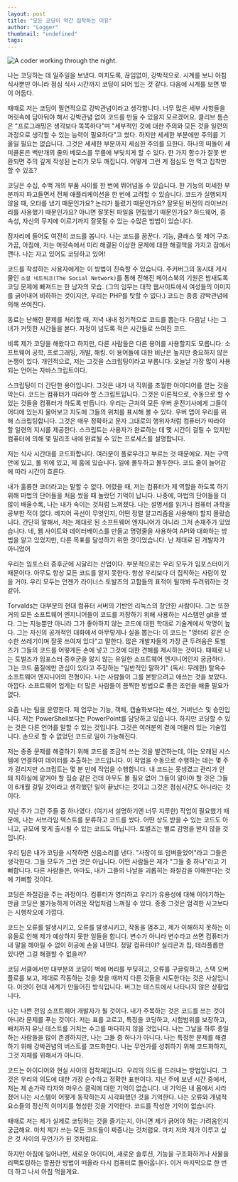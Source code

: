```yaml
---
layout: post
title: "모든 코딩이 약간 집착하는 이유"
author: "Logger"
thumbnail: "undefined"
tags: 
---
```



![A coder working through the night.](https://miro.medium.com/max/12000/0*3hfahkLMmErhX4ih)

나는 코딩하는 데 일주일을 보냈다. 미치도록, 끊임없이, 강박적으로. 시계를 보니 아침 식사뿐만 아니라 점심 식사 시간까지 코딩이 되어 있는 것 같다. 다음에 시계를 보면 밖이 어둡다.

때때로 저는 코딩이 필연적으로 강박관념이라고 생각합니다. 너무 많은 세부 사항들을 머릿속에 담아둬야 해서 강박관념 없이 코드를 만들 수 있을지 모르겠어요. 클리브 톰슨은 "프로그래밍은 생각보다 똑똑하다"며 "세부적인 것에 대한 주의와 모든 것을 일련의 과정으로 생각할 수 있는 능력이 필요하다"고 썼다. 하지만 세세한 부분에만 주의를 기울일 필요는 없습니다. 그것은 세세한 부분까지 세심한 주의를 요한다. 하나의 떠돌이 세미콜론은 백만개의 줄의 베모스를 무릎에 부딪치게 할 수 있다. 한 가지 함수가 잘못 반환되면 주의 깊게 작성된 논리가 모두 깨집니다. 어떻게 그런 게 점심도 안 먹고 집착만 할 수 있죠?

코딩은 수십, 수백 개의 부품 사이를 한 번에 뛰어넘을 수 있습니다. 한 기능의 미세한 부분까지 파고들면서 전체 애플리케이션을 한 번에 고려할 수 있습니다. 코드가 실행되지 않을 때, 오타를 냈기 때문인가요? 논리가 틀렸기 때문인가요? 잘못된 버전의 라이브러리를 사용했기 때문인가요? 아니면 잘못된 파일을 편집했기 때문인가요? 하드웨어, 종속성, 자신의 무지에 이르기까지 잘못될 수 있는 수많은 방법이 있습니다.

잠자리에 들어도 여전히 코드를 봅니다. 나는 코드를 꿈꾼다. 기능, 클래스 및 제어 구조. 가끔, 아침에, 저는 머릿속에서 미리 해결된 이상한 문제에 대한 해결책을 가지고 잠에서 깬다. 나는 자고 있어도 코딩하고 있어!

코드를 작성하는 사용자에게는 이 방법이 친숙할 수 있습니다. 주커버그의 동시대 게시물인 `소셜 네트워크(The Social Network)`를 통해 전해진 페이스북의 기원은 밤새도록 코딩 문제에 빠져드는 한 남자의 모습. (그의 임무는 대학 웹사이트에서 여성들의 이미지를 긁어내어 비하하는 것이지만, 우리는 PHP를 탓할 수 없다.) 코드는 종종 강박관념에 의해 쓰여진다.

동료는 난해한 문제를 처리할 때, 저녁 내내 정기적으로 코드를 뽑는다. 다음날 나는 그녀가 커밋한 시간들을 본다. 자정이 넘도록 적은 시간들로 쓰여진 코드.

비록 제가 코딩을 해왔다고 하지만, 다른 사람들은 다른 용어를 사용할지도 모릅니다: 소프트웨어 공학, 프로그래밍, 개발, 해킹. 이 용어들에 대한 비난은 높지만 중요하지 않은 논쟁이 있다. 개인적으로, 저는 그것을 스크립팅이라고 부릅니다. 오늘날 가장 많이 사용되는 언어는 자바스크립트이다.

스크립팅이 더 간단한 용어입니다. 그것은 내가 내 직위를 초월한 아이디어를 얻는 것을 막는다. 코드는 컴퓨터가 따라야 할 스크립트입니다. 그것은 이론적으로, 수동으로 할 수 있는 것들을 컴퓨터가 하도록 만듭니다. 우리는 근처의 모든 우버 운전기사에게 그들이 어디에 있는지 물어보고 지도에 그들의 위치를 표시해 볼 수 있다. 우버 앱이 우리를 위해 스크립팅합니다. 그것은 매우 정확하고 문자 그대로의 행위자처럼 컴퓨터가 따라야 할 일련의 지시를 제공한다. 스크립트는 사용자가 완료하는 데 몇 시간이 걸릴 수 있지만 컴퓨터에 의해 몇 밀리초 내에 완료될 수 있는 프로세스를 설명합니다.

저는 식사 시간대를 코드화합니다. 여러분이 플로우라고 부르는 것 때문에요. 저는 구역 안에 있고, 롤 위에 있고, 제 홈에 있습니다. 일에 몰두하고 몰두한다. 코드 줄이 늘어감에 따라 시간이 흐른다.

내가 훌륭한 코더라고는 말할 수 없다. 어렸을 때, 저는 컴퓨터가 제 역할을 하도록 하기 위해 마법의 단어들을 처음 썼을 때 놀랐던 기억이 납니다. 나중에, 마법의 단어들을 더 많이 배울수록, 나는 내가 속이는 것처럼 느껴졌다. 나는 설명서를 읽거나 컴퓨터 과학을 공부한 적이 없다. 베지어 곡선이 무엇인지, 어떤 정렬 알고리즘을 사용해야 할지 몰랐습니다. 간단히 말해서, 저는 제대로 된 소프트웨어 엔지니어가 아니라 그저 손재주가 있었습니다. 네, 웹 사이트와 데이터베이스를 만들고 명령줄을 사용하여 API와 대화하는 방법을 알고 있었지만, 다른 목표를 달성하기 위한 것이었습니다. 난 제대로 된 개발자가 아니었어

우리는 임포스터 증후군에 시달리는 산업이다. 부분적으로는 우리 모두가 임포스터이기 때문이다. 아무도 항상 모든 코드를 알지 못한다. 항상 우리보다 더 집착하는 사람이 있을 거야. 우리 모두는 언젠가 라이너스 토발즈의 고함들의 표적이 될까봐 두려워하는 것 같아.

Torvalds는 대부분의 현대 컴퓨터 서버의 기반인 리눅스의 창안한 사람이다. 그는 또한 거의 모든 소프트웨어 엔지니어들이 코드를 저장하기 위해 사용하는 시스템인 git을 썼다. 그는 지능뿐만 아니라 그가 좋아하지 않는 코드에 대한 학대로 기술계에서 악명이 높다. 그는 자신의 공개적인 대화에서 아무렇게나 실을 뽑는다: 이 코드는 "엉터리 같은 순수한 쓰레기이며 잘못 쓰여져 있다"고 말한다. 많은 개발자들의 가장 큰 두려움은 토벌즈가 그들의 코드를 어떻게든 손에 넣고 그것에 대한 견해를 제시하는 것이다. 때때로 나는 토벌즈가 임포스터 증후군을 앓지 않는 유일한 소프트웨어 엔지니어인지 궁금하다. 그는 코드 품질에만 관심이 있다고 주장하는 "일반적인 말하기" (독서: 무례한) 탈옥수 소프트웨어 엔지니어의 전형이다. 나는 사람들이 그를 본받으려고 애쓰는 것을 보았다. 아깝다. 소프트웨어 업계는 더 많은 사람들이 끔찍한 방법으로 좋은 조언을 해줄 필요가 없다.

요즘 나는 팀을 운영한다. 제 업무는 기능, 객체, 캡슐화보다는 예산, 거버넌스 및 승인입니다. 저는 PowerShell보다는 PowerPoint를 담당하고 있습니다. 하지만 코딩할 수 있는 것은 다른 언어를 말할 수 있는 것입니다. 그것은 여러분의 곁에 머물러 있는 기술입니다. 손으로 할 수 없었던 코드로 일이 가능해진다.

저는 종종 문제를 해결하기 위해 코드를 조금씩 쓰는 것을 발견하는데, 이는 오래된 시스템에 연결하여 데이터를 추출하는 코드입니다. 이 작업을 수동으로 수행하는 데는 몇 주가 걸리지만 스크립트는 몇 분 만에 작업을 수행합니다. 내 코드는 못생겼고 관리가 안 돼 지하실에 맡겨야 할 짐승 같은 건데 아무도 볼 필요 없어 그들이 알아야 할 것은 그들이 6개월 걸릴 것이라고 생각했던 일이 끝났다는 것이고 그것은 점심시간도 아니라는 것이다.

지난 주가 그런 주들 중 하나였다. (여기서 설명하기엔 너무 지루한) 작업이 필요했기 때문에, 나는 서브라임 텍스트를 분류하고 코드를 썼다. 어떤 상도 받을 수 있는 코드도 아니고, 규모에 맞게 출시될 수 있는 코드도 아닙니다. 토벌즈는 별로 감명을 받지 않을 것입니다.

우리 팀은 내가 코딩을 시작하면 신음소리를 낸다. "사장이 또 덤벼들었어"라고 그들은 생각한다. 그들 모두가 그런 것은 아닙니다. 어떤 사람들은 제가 "그들 중 하나"라고 기뻐합니다. 다른 사람들은, 아마도, 내가 그들의 나날을 괴롭히는 좌절감을 이해한다는 것에 기뻐할 것이다.

코딩은 좌절감을 주는 과정이다. 컴퓨터가 영리하고 우리가 유용성에 대해 이야기하는 만큼 코딩은 불가능하게 어려운 작업처럼 느껴질 수 있다. 종종 그것은 엄격한 사고보다는 시행착오에 가깝다.

코드는 오류를 발생시키고, 오류를 발생시키고, 작동을 멈추고, 제가 이해하지 못하는 이유들로 인해 제가 예상하지 못한 일들을 합니다. 변수가 아니라 변수라고 쓰면 컴퓨터가 내 말을 헤아릴 수 없이 허공에 손을 내민다. 정말 컴퓨터야? 실리콘과 칩, 테라플롭만 있다면 그걸 해결할 수 없을까?

코딩 서클에서만 대부분의 코딩이 벽에 머리를 부딪히고, 오류를 구글링하고, 스택 오버플로를 보고, 제대로 작동하는 것을 찾을 때까지 다른 것들을 시도한다는 것은 사실입니다. 이것이 현대 세계가 만들어진 방식입니다. 버그는 테스트에서 나타나지 않은 상황입니다.

나는 나쁜 전임 소프트웨어 개발자가 될 것이다. 내가 주목하는 것은 코드를 쓰는 것이 아니라 문제를 푸는 것이다. 저는 표를 고르고, 특징을 코딩하고, 시험범위를 보장하고, 배치까지 유닛 테스트를 거치는 수고를 마다하지 않을 것입니다. 나는 그날을 하루 종일 하는 사람들을 많이 존경하지만, 나는 그들 중 하나가 아니다. 나는 특정한 문제를 해결하기 위해 강박관념의 버스트를 코드화한다. 나는 무언가를 성취하기 위해 코드화하지, 그것 자체를 위해서가 아니다.

코드는 아이디어와 현실 사이의 접착제입니다. 우리의 의도를 드러내는 방법입니다. 그것은 우리의 의도에 대한 가장 순수하고 정확한 표현이다. 지난 주에 보낸 시간 중에서, 저는 제 손가락 타자와 마우스 클릭에 대한 기억이 없습니다. 내 기억은 내 몸에서 사라졌어 나는 시스템이 어떻게 동작하는지 시각화했던 것을 기억한다. 나는 오류와 개념적 요소들의 정신적 이미지를 형성한 것을 기억한다. 코드를 작성한 기억이 없습니다.

때때로 저는 제가 실제로 코딩하는 것을 즐기는지, 아니면 제가 긁어야 하는 가려움인지 궁금해요. 마치 제가 쓰는 모든 코드들이 짜증나는 것처럼요. 마치 저와 제가 이루고 싶은 것 사이의 무언가가 된 것처럼요.

하지만 아침에 일어나면, 새로운 아이디어, 새로운 솔루션, 기능을 구조화하거나 사물을 리팩토링하는 깔끔한 방법이 떠올라 다시 컴퓨터로 돌아옵니다. 이거 마지막으로 한 번 더 하고 나서 아침 먹을게요.